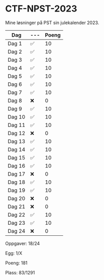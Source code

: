 # CTF-NPST-2023
Mine løsninger på PST sin julekalender 2023.

| Dag     |---	|Poeng|
|--------	|---	|----	|
| Dag 1  	| ✅ 	| 10 	|
| Dag 2  	| ✅ 	| 10 	|
| Dag 3  	| ✅ 	| 10 	|
| Dag 4  	| ✅ 	| 10 	|
| Dag 5  	| ✅ 	| 10 	|
| Dag 6  	| ✅ 	| 10 	|
| Dag 7  	| ✅ 	| 10 	|
| Dag 8  	| ❌ 	| 0  	|
| Dag 9  	| ✅ 	| 10 	|
| Dag 10 	| ✅ 	| 10 	|
| Dag 11 	| ✅ 	| 10 	|
| Dag 12 	| ❌ 	| 0  	|
| Dag 13 	| ✅ 	| 10 	|
| Dag 14 	| ✅ 	| 10 	|
| Dag 15 	| ✅ 	| 10 	|
| Dag 16 	| ✅ 	| 10 	|
| Dag 17 	| ❌ 	| 0  	|
| Dag 18 	| ✅ 	| 10 	|
| Dag 19 	| ✅ 	| 10 	|
| Dag 20 	| ❌ 	| 0  	|
| Dag 21 	| ❌ 	| 0  	|
| Dag 22 	| ✅ 	| 10 	|
| Dag 23 	| ✅ 	| 10 	|
| Dag 24 	| ❌ 	| 0  	|

Oppgaver: 18/24

Egg: 1/X

Poeng: 181

Plass: 83/1291
